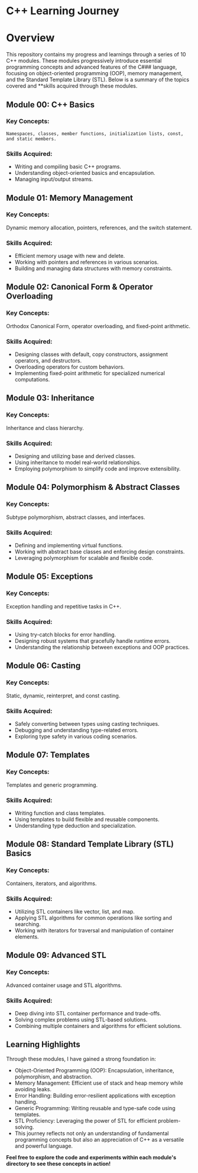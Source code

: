 # C++ Learning Journey

# Overview
This repository contains my progress and learnings through a series of 10 C++ modules. These modules progressively introduce essential programming concepts and advanced features of the 
C###  language, focusing on object-oriented programming (OOP), memory management, and the Standard Template Library (STL). Below is a summary of the topics covered and **skills acquired through these modules.


## Module 00: C++ Basics

### Key Concepts:
	Namespaces, classes, member functions, initialization lists, const, and static members.

### Skills Acquired:
- Writing and compiling basic C++ programs.
- Understanding object-oriented basics and encapsulation.
- Managing input/output streams.

## Module 01: Memory Management
### Key Concepts:
 Dynamic memory allocation, pointers, references, and the switch statement.

### Skills Acquired:
- Efficient memory usage with new and delete.
- Working with pointers and references in various scenarios.
- Building and managing data structures with memory constraints.

## Module 02: Canonical Form & Operator Overloading
### Key Concepts:
 Orthodox Canonical Form, operator overloading, and fixed-point arithmetic.

### Skills Acquired:
- Designing classes with default, copy constructors, assignment operators, and destructors.
- Overloading operators for custom behaviors.
- Implementing fixed-point arithmetic for specialized numerical computations.

## Module 03: Inheritance
### Key Concepts:
 Inheritance and class hierarchy.

### Skills Acquired:
- Designing and utilizing base and derived classes.
- Using inheritance to model real-world relationships.
- Employing polymorphism to simplify code and improve extensibility.

## Module 04: Polymorphism & Abstract Classes
### Key Concepts:
 Subtype polymorphism, abstract classes, and interfaces.

### Skills Acquired:
- Defining and implementing virtual functions.
- Working with abstract base classes and enforcing design constraints.
- Leveraging polymorphism for scalable and flexible code.

## Module 05: Exceptions
### Key Concepts:
 Exception handling and repetitive tasks in C++.

### Skills Acquired:
- Using try-catch blocks for error handling.
- Designing robust systems that gracefully handle runtime errors.
- Understanding the relationship between exceptions and OOP practices.

## Module 06: Casting
### Key Concepts:
 Static, dynamic, reinterpret, and const casting.

### Skills Acquired:
- Safely converting between types using casting techniques.
- Debugging and understanding type-related errors.
- Exploring type safety in various coding scenarios.

## Module 07: Templates
### Key Concepts:
 Templates and generic programming.

### Skills Acquired:
- Writing function and class templates.
- Using templates to build flexible and reusable components.
- Understanding type deduction and specialization.

## Module 08: Standard Template Library (STL) Basics
### Key Concepts:
 Containers, iterators, and algorithms.

### Skills Acquired:
- Utilizing STL containers like vector, list, and map.
- Applying STL algorithms for common operations like sorting and searching.
- Working with iterators for traversal and manipulation of container elements.

## Module 09: Advanced STL
### Key Concepts:
 Advanced container usage and STL algorithms.

### Skills Acquired:
- Deep diving into STL container performance and trade-offs.
- Solving complex problems using STL-based solutions.
- Combining multiple containers and algorithms for efficient solutions.

## Learning Highlights
Through these modules, I have gained a strong foundation in:

- Object-Oriented Programming (OOP): Encapsulation, inheritance, polymorphism, and abstraction.
- Memory Management: Efficient use of stack and heap memory while avoiding leaks.
- Error Handling: Building error-resilient applications with exception handling.
- Generic Programming: Writing reusable and type-safe code using templates.
- STL Proficiency: Leveraging the power of STL for efficient problem-solving.
- This journey reflects not only an understanding of fundamental programming concepts but also an appreciation of C++ as a versatile and powerful language.

**Feel free to explore the code and experiments within each module's directory to see these concepts in action!**